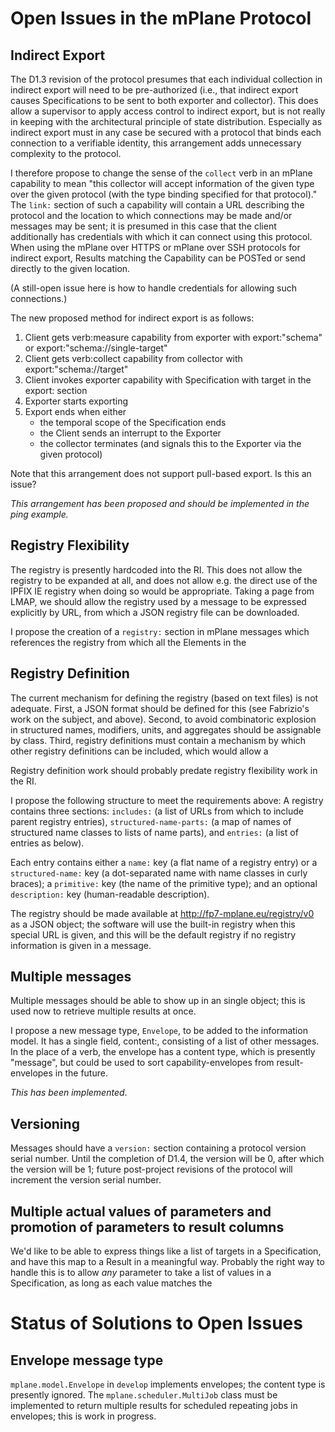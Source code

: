 # Open Issues in the mPlane Protocol

## Indirect Export

The D1.3 revision of the protocol presumes that each individual collection in indirect export will need to be pre-authorized (i.e., that indirect export causes Specifications to be sent to both exporter and collector). This does allow a supervisor to apply access control to indirect export, but is not really in keeping with the architectural principle of state distribution. Especially as indirect export must in any case be secured with a protocol that binds each connection to a verifiable identity, this arrangement adds unnecessary complexity to the protocol.

I therefore propose to change the sense of the ```collect``` verb in an mPlane capability to mean "this collector will accept information of the given type over the given protocol (with the type binding specified for that protocol)." The ```link:``` section of such a capability will contain a URL describing the protocol and the location to which connections may be made and/or messages may be sent; it is presumed in this case that the client additionally has credentials with which it can connect using this protocol. When using the mPlane over HTTPS or mPlane over SSH protocols for indirect export, Results matching the Capability can be POSTed or send directly to the given location.

(A still-open issue here is how to handle credentials for allowing such connections.)

The new proposed method for indirect export is as follows:

1. Client gets verb:measure capability from exporter with export:"schema" or export:"schema://single-target"
2. Client gets verb:collect capability from collector with export:"schema://target"
3. Client invokes exporter capability with Specification with target in the export: section
4. Exporter starts exporting
5. Export ends when either
    - the temporal scope of the Specification ends
    - the Client sends an interrupt to the Exporter
    - the collector terminates (and signals this to the Exporter via the given protocol)

Note that this arrangement does not support pull-based export. Is this an issue?

_This arrangement has been proposed and should be implemented in the ping example._

## Registry Flexibility

The registry is presently hardcoded into the RI. This does not allow the registry to be expanded at all, and does not allow e.g. the direct use of the IPFIX IE registry when doing so would be appropriate. Taking a page from LMAP, we should allow the registry used by a message to be expressed explicitly by URL, from which a JSON registry file can be downloaded.

I propose the creation of a ```registry:``` section in mPlane messages which references the registry from which all the Elements in the 

## Registry Definition

The current mechanism for defining the registry (based on text files) is not adequate. First, a JSON format should be defined for this (see Fabrizio's work on the subject, and above). Second, to avoid combinatoric explosion in structured names, modifiers, units, and aggregates should be assignable by class. Third, registry definitions must contain a mechanism by which other registry definitions can be included, which would allow a 

Registry definition work should probably predate registry flexibility work in the RI.

I propose the following structure to meet the requirements above: A registry contains three sections: ```includes:``` (a list of URLs from which to include parent registry entries), ```structured-name-parts:``` (a map of names of structured name classes to lists of name parts), and ```entries:``` (a list of entries as below).

Each entry contains either a ```name:``` key (a flat name of a registry entry) or a 	```structured-name:``` key (a dot-separated name with name classes in curly braces); a ```primitive:``` key (the name of the primitive type); and an optional ```description:``` key (human-readable description).

The registry should be made available at http://fp7-mplane.eu/registry/v0 as a JSON object; the software will use the built-in registry when this special URL is given, and this will be the default registry if no registry information is given in a message.

## Multiple messages

Multiple messages should be able to show up in an single object; this is used now to retrieve multiple results at once.

I propose a new message type, ```Envelope```, to be added to the information model. It has a single field, content:, consisting of a list of other messages. In the place of a verb, the envelope has a content type, which is presently "message", but could be used to sort capability-envelopes from result-envelopes in the future.

_This has been implemented_.

## Versioning

Messages should have a ```version:``` section containing a protocol version serial number. Until the completion of D1.4, the version will be 0, after which the version will be 1; future post-project revisions of the protocol will increment the version serial number.

## Multiple actual values of parameters and promotion of parameters to result columns

We'd like to be able to express things like a list of targets in a Specification, and have this map to a Result in a meaningful way. Probably the right way to handle this is to allow _any_ parameter to take a list of values in a Specification, as long as each value matches the 


# Status of Solutions to Open Issues

## Envelope message type

```mplane.model.Envelope``` in ```develop``` implements envelopes; the content type is presently ignored. The ```mplane.scheduler.MultiJob``` class must be implemented to return multiple results for scheduled repeating jobs in envelopes; this is work in progress.